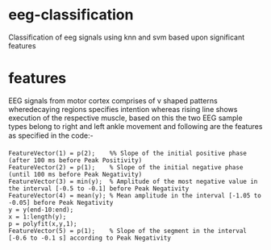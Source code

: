 # eeg-classification
Classification of eeg signals using knn and svm based upon significant features
# features
EEG signals from motor cortex comprises of v shaped patterns wheredecaying regions specifies intention whereas rising line shows 
execution of the respective muscle,
based on this the two EEG sample types belong to right and left ankle movement and following are the features as specified in the code:-

    FeatureVector(1) = p(2);    %% Slope of the initial positive phase (after 100 ms before Peak Positivity)
    FeatureVector(2) = p(1);    % Slope of the initial negative phase (until 100 ms before Peak Negativity)
    FeatureVector(3) = min(y);  % Amplitude of the most negative value in the interval [-0.5 to -0.1] before Peak Negativity
    FeatureVector(4) = mean(y); % Mean amplitude in the interval [-1.05 to -0.05] before Peak Negativity
    y = y(end-10:end);
    x = 1:length(y);
    p = polyfit(x,y,1);
    FeatureVector(5) = p(1);    % Slope of the segment in the interval [-0.6 to -0.1 s] according to Peak Negativity
